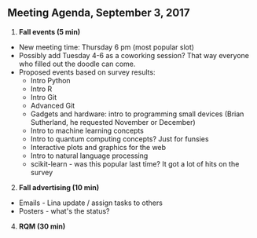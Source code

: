 ## Meeting Agenda, September 3, 2017

1. **Fall events (5 min)**
 * New meeting time: Thursday 6 pm (most popular slot)
 * Possibly add Tuesday 4-6 as a coworking session? That way everyone who filled out the doodle can come. 
 * Proposed events based on survey results:
     - Intro Python
     - Intro R
     - Intro Git
     - Advanced Git
     - Gadgets and hardware: intro to programming small devices (Brian Sutherland, he requested November or December)
     - Intro to machine learning concepts
     - Intro to quantum computing concepts? Just for funsies
     - Interactive plots and graphics for the web
     - Intro to natural language processing
     - scikit-learn - was this popular last time? It got a lot of hits on the survey

2. **Fall advertising (10 min)**
 * Emails - Lina update / assign tasks to others
 * Posters - what's the status?

4. **RQM (30 min)**
